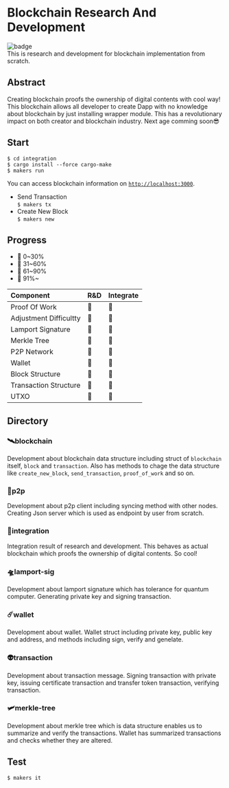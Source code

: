 # Blockchain Research And Development
![badge](https://action-badges.now.sh/NoCtrlZ/blockchain-reseach-and-development?action=test)   
This is research and development for blockchain implementation from scratch.
## Abstract
Creating blockchain proofs the ownership of digital contents with cool way! This blockchain allows all developer to create Dapp with no knowledge about blockchain by just installing wrapper module. This has a revolutionary impact on both creator and blockchain industry. Next age comming soon😎
## Start
```
$ cd integration
$ cargo install --force cargo-make
$ makers run
```
You can access blockchain information on [`http://localhost:3000`](http://localhost:3000).  
- Send Transaction  
```$ makers tx```
- Create New Block  
```$ makers new```
## Progress
- 🥚 0~30%
- 🐥 31~60%
- 🐓 61~90%
- 🍗 91%~

Component | R&D | Integrate
:------------ | :-------------| :-------------
Proof Of Work|🍗|🍗
Adjustment Difficultty|🥚|🥚
Lamport Signature|🍗|🥚
Merkle Tree|🐓|🥚
P2P Network|🐓|🐥
Wallet|🍗|🥚
Block Structure|🐓|🐓
Transaction Structure|🐓|🐥
UTXO|🥚|🥚
## Directory
### 🛰️blockchain
Development about blockchain data structure including struct of `blockchain` itself, `block` and `transaction`. Also has methods to chage the data structure like `create_new_block`, `send_transaction`, `proof_of_work` and so on.
### 📡p2p
Development about p2p client including syncing method with other nodes. Creating Json server which is used as endpoint by user from scratch.
### 🚀integration
Integration result of research and development. This behaves as actual blockchain which proofs the ownership of digital contents. So cool!
### 🛸lamport-sig
Development about lamport signature which has tolerance for quantum computer. Generating private key and signing transaction.
### ☄️wallet
Development about wallet. Wallet struct including private key, public key and address, and methods including sign, verify and genelate.
### 👽transaction
Development about transaction message. Signing transaction with private key, issuing certificate transaction and transfer token transaction, verifying transaction.
### 🛩️merkle-tree
Development about merkle tree which is data structure enables us to summarize and verify the transactions. Wallet has summarized transactions and checks whether they are altered.
## Test
```
$ makers it
```
